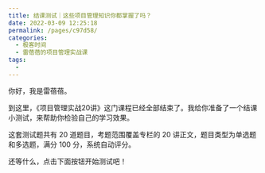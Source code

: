 ```yaml
---
title: 结课测试｜这些项目管理知识你都掌握了吗？
date: 2022-03-09 12:25:18
permalink: /pages/c97d58/
categories:
  - 极客时间
  - 雷蓓蓓的项目管理实战课
tags:
  - 
---
```

<p>你好，我是雷蓓蓓。</p><p>到这里，《项目管理实战20讲》这门课程已经全部结束了。我给你准备了一个结课小测试，来帮助你检验自己的学习效果。</p><p>这套测试题共有 20 道题目，考题范围覆盖专栏的 20 讲正文，题目类型为单选题和多选题，满分 100 分，系统自动评分。</p><p>还等什么，点击下面按钮开始测试吧！</p><p><a href="http://time.geekbang.org/quiz/intro?act_id=82&exam_id=151"><img src="https://static001.geekbang.org/resource/image/28/a4/28d1be62669b4f3cc01c36466bf811a4.png?wh=1142*201" alt=""></a></p><!-- [[[read_end]]] -->